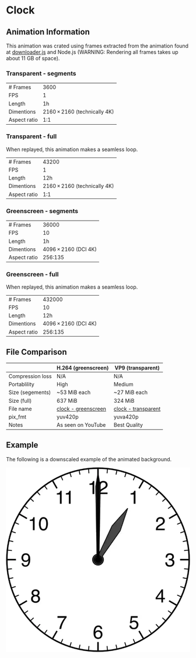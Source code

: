 # Clock
## Animation Information

This animation was crated using frames extracted from the animation found at [downloader.js](./downloader.js) and Node.js (WARNING: Rendering all frames takes up about 11 GB of space).

### Transparent - segments

| | |
|---|---|
| # Frames | 3600 |
| FPS | 1 |
| Length | 1h |
| Dimentions | 2160 × 2160 (technically 4K) |
| Aspect ratio | 1:1 |

### Transparent - full

When replayed, this animation makes a seamless loop.

| | |
|---|---|
| # Frames | 43200 |
| FPS | 1 |
| Length | 12h |
| Dimentions | 2160 × 2160 (technically 4K) |
| Aspect ratio | 1:1 |

### Greenscreen - segments

| | |
|---|---|
| # Frames | 36000 |
| FPS | 10 |
| Length | 1h |
| Dimentions | 4096 × 2160 (DCI 4K) |
| Aspect ratio | 256:135 |

### Greenscreen - full

When replayed, this animation makes a seamless loop.

| | |
|---|---|
| # Frames | 432000 |
| FPS | 10 |
| Length | 12h |
| Dimentions | 4096 × 2160 (DCI 4K) |
| Aspect ratio | 256:135 |

## File Comparison

|                  | H.264 (greenscreen)   | VP9 (transparent)  |
|------------------|-----------------------|--------------------|
| Compression loss | N/A                   | N/A                |
| Portablility     | High                  | Medium             |
| Size (segements) | ~53 MiB each          | ~27 MiB each       |
| Size (full)      | 637 MiB               | 324 MiB            |
| File name        | [clock - greenscreen](./clock%20-%20greenscreen) | [clock - transparent](./clock%20-%20transparent/) |
| pix_fmt          | yuv420p               | yuva420p           |
| Notes            | As seen on YouTube    | Best Quality       |

## Example

The following is a downscaled example of the animated background.

![Clock](clock%20-%20example.webp)
